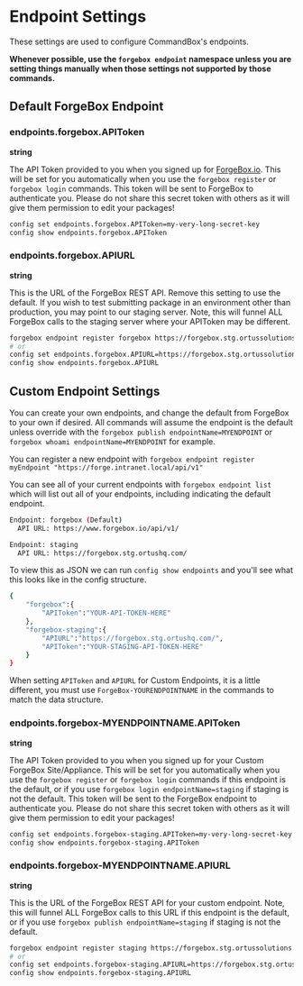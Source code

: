 # Endpoint Settings

These settings are used to configure CommandBox's endpoints.

**Whenever possible, use the `forgebox endpoint` namespace unless you are setting things manually when those settings not supported by those commands.**

## Default ForgeBox Endpoint 

### endpoints.forgebox.APIToken

**string**

The API Token provided to you when you signed up for [ForgeBox.io](https://www.forgebox.io/). This will be set for you automatically when you use the `forgebox register` or `forgebox login` commands. This token will be sent to ForgeBox to authenticate you. Please do not share this secret token with others as it will give them permission to edit your packages!

```bash
config set endpoints.forgebox.APIToken=my-very-long-secret-key
config show endpoints.forgebox.APIToken
```

###  endpoints.forgebox.APIURL

**string**

This is the URL of the ForgeBox REST API. Remove this setting to use the default. If you wish to test submitting package in an environment other than production, you may point to our staging server. Note, this will funnel ALL ForgeBox calls to the staging server where your APIToken may be different.

```bash
forgebox endpoint register forgebox https://forgebox.stg.ortussolutions.com/api/v1 --force 
# or
config set endpoints.forgebox.APIURL=https://forgebox.stg.ortussolutions.com/api/v1
config show endpoints.forgebox.APIURL
```

## Custom Endpoint Settings

You can create your own endpoints, and change the default from ForgeBox to your own if desired. All commands will assume the endpoint is the default unless override with the `forgebox publish endpointName=MYENDPOINT` or `forgebox whoami endpointName=MYENDPOINT` for example.

You can register a new endpoint with `forgebox endpoint register myEndpoint "https://forge.intranet.local/api/v1"`

You can see all of your current endpoints with `forgebox endpoint list` which will list out all of your endpoints, including indicating the default endpoint.

```bash
Endpoint: forgebox (Default)
  API URL: https://www.forgebox.io/api/v1/

Endpoint: staging
  API URL: https://forgebox.stg.ortushq.com/
```

To view this as JSON we can run `config show endpoints` and you'll see what this looks like in the config structure.

```bash
{
    "forgebox":{
        "APIToken":"YOUR-API-TOKEN-HERE"
    },
    "forgebox-staging":{
        "APIURL":"https://forgebox.stg.ortushq.com/",
        "APIToken":"YOUR-STAGING-API-TOKEN-HERE"
    }
}

```

When setting `APIToken` and `APIURL` for Custom Endpoints, it is a little different, you must use `ForgeBox-YOURENDPOINTNAME` in the commands to match the data structure.


### endpoints.forgebox-MYENDPOINTNAME.APIToken

**string**

The API Token provided to you when you signed up for your Custom ForgeBox Site/Appliance. This will be set for you automatically when you use the `forgebox register` or `forgebox login` commands if this endpoint is the default, or if you use `forgebox login endpointName=staging` if staging is not the default. This token will be sent to the ForgeBox endpoint to authenticate you. Please do not share this secret token with others as it will give them permission to edit your packages!

```bash
config set endpoints.forgebox-staging.APIToken=my-very-long-secret-key
config show endpoints.forgebox-staging.APIToken
```

###  endpoints.forgebox-MYENDPOINTNAME.APIURL

**string**

This is the URL of the ForgeBox REST API for your custom endpoint. Note, this will funnel ALL ForgeBox calls to this URL if this endpoint is the default, or if you use `forgebox publish endpointName=staging` if staging is not the default.

```bash
forgebox endpoint register staging https://forgebox.stg.ortussolutions.com/api/v1 --force 
# or
config set endpoints.forgebox-staging.APIURL=https://forgebox.stg.ortussolutions.com/api/v1
config show endpoints.forgebox-staging.APIURL
```

